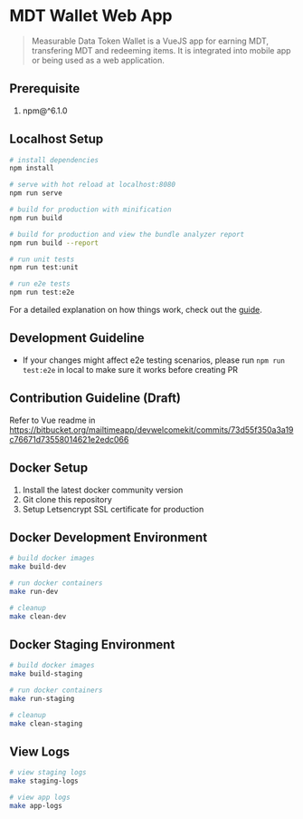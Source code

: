 # MDT Wallet Web App

> Measurable Data Token Wallet is a VueJS app for earning MDT, transfering MDT and redeeming items. It is integrated into mobile app or being used as a web application.

## Prerequisite
1. npm@^6.1.0

## Localhost Setup

```bash
# install dependencies
npm install

# serve with hot reload at localhost:8080
npm run serve

# build for production with minification
npm run build

# build for production and view the bundle analyzer report
npm run build --report

# run unit tests
npm run test:unit

# run e2e tests
npm run test:e2e
```

For a detailed explanation on how things work, check out the [guide](https://cli.vuejs.org).

## Development Guideline
- If your changes might affect e2e testing scenarios, please run `npm run test:e2e` in local to make sure it works before creating PR

## Contribution Guideline (Draft)
Refer to Vue readme in https://bitbucket.org/mailtimeapp/devwelcomekit/commits/73d55f350a3a19c76671d73558014621e2edc066

## Docker Setup

1. Install the latest docker community version
2. Git clone this repository
3. Setup Letsencrypt SSL certificate for production

## Docker Development Environment

``` bash
# build docker images
make build-dev

# run docker containers
make run-dev

# cleanup
make clean-dev
```

## Docker Staging Environment

``` bash
# build docker images
make build-staging

# run docker containers
make run-staging

# cleanup
make clean-staging
```

## View Logs

``` bash
# view staging logs
make staging-logs

# view app logs
make app-logs
```
